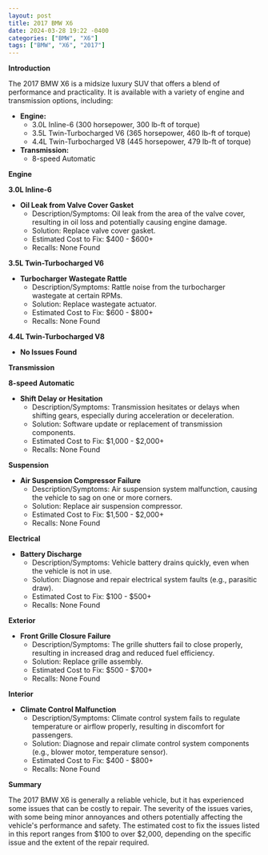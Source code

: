 ```yaml
---
layout: post
title: 2017 BMW X6
date: 2024-03-28 19:22 -0400
categories: ["BMW", "X6"]
tags: ["BMW", "X6", "2017"]
---
```

**Introduction**

The 2017 BMW X6 is a midsize luxury SUV that offers a blend of performance and practicality. It is available with a variety of engine and transmission options, including:

* **Engine:**
    * 3.0L Inline-6 (300 horsepower, 300 lb-ft of torque)
    * 3.5L Twin-Turbocharged V6 (365 horsepower, 460 lb-ft of torque)
    * 4.4L Twin-Turbocharged V8 (445 horsepower, 479 lb-ft of torque)
* **Transmission:**
    * 8-speed Automatic

**Engine**

**3.0L Inline-6**

* **Oil Leak from Valve Cover Gasket**
    * Description/Symptoms: Oil leak from the area of the valve cover, resulting in oil loss and potentially causing engine damage.
    * Solution: Replace valve cover gasket.
    * Estimated Cost to Fix: $400 - $600+
    * Recalls: None Found

**3.5L Twin-Turbocharged V6**

* **Turbocharger Wastegate Rattle**
    * Description/Symptoms: Rattle noise from the turbocharger wastegate at certain RPMs.
    * Solution: Replace wastegate actuator.
    * Estimated Cost to Fix: $600 - $800+
    * Recalls: None Found

**4.4L Twin-Turbocharged V8**

* **No Issues Found**

**Transmission**

**8-speed Automatic**

* **Shift Delay or Hesitation**
    * Description/Symptoms: Transmission hesitates or delays when shifting gears, especially during acceleration or deceleration.
    * Solution: Software update or replacement of transmission components.
    * Estimated Cost to Fix: $1,000 - $2,000+
    * Recalls: None Found

**Suspension**

* **Air Suspension Compressor Failure**
    * Description/Symptoms: Air suspension system malfunction, causing the vehicle to sag on one or more corners.
    * Solution: Replace air suspension compressor.
    * Estimated Cost to Fix: $1,500 - $2,000+
    * Recalls: None Found

**Electrical**

* **Battery Discharge**
    * Description/Symptoms: Vehicle battery drains quickly, even when the vehicle is not in use.
    * Solution: Diagnose and repair electrical system faults (e.g., parasitic draw).
    * Estimated Cost to Fix: $100 - $500+
    * Recalls: None Found

**Exterior**

* **Front Grille Closure Failure**
    * Description/Symptoms: The grille shutters fail to close properly, resulting in increased drag and reduced fuel efficiency.
    * Solution: Replace grille assembly.
    * Estimated Cost to Fix: $500 - $700+
    * Recalls: None Found

**Interior**

* **Climate Control Malfunction**
    * Description/Symptoms: Climate control system fails to regulate temperature or airflow properly, resulting in discomfort for passengers.
    * Solution: Diagnose and repair climate control system components (e.g., blower motor, temperature sensor).
    * Estimated Cost to Fix: $400 - $800+
    * Recalls: None Found

**Summary**

The 2017 BMW X6 is generally a reliable vehicle, but it has experienced some issues that can be costly to repair. The severity of the issues varies, with some being minor annoyances and others potentially affecting the vehicle's performance and safety. The estimated cost to fix the issues listed in this report ranges from $100 to over $2,000, depending on the specific issue and the extent of the repair required.
